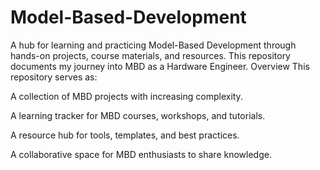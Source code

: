 # Model-Based-Development
A hub for learning and practicing Model-Based Development through hands-on projects, course materials, and resources. This repository documents my journey into MBD as a Hardware Engineer. 
Overview
This repository serves as:

A collection of MBD projects with increasing complexity.

A learning tracker for MBD courses, workshops, and tutorials.

A resource hub for tools, templates, and best practices.

A collaborative space for MBD enthusiasts to share knowledge.

